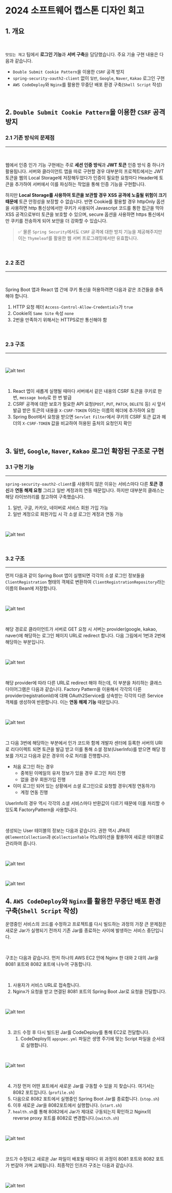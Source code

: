 # 2024 소프트웨어 캡스톤 디자인 회고

## 1. 개요

<br>

`맛있는 재고` 팀에서 **로그인 기능**과 **서버 구축**을 담당했습니다. 주요 기술 구현 내용은 다음과 같습니다.

* `Double Submit Cookie Pattern`을 이용한 `CSRF` 공격 방지
* `spring-security-oauth2-client` 없이 `일반`, `Google`, `Naver`, `Kakao` 로그인 구현
* `AWS CodeDeploy`와 `Nginx`를 활용한 무중단 배포 환경 구축(`Shell Script` 작성)

<br>

## 2. `Double Submit Cookie Pattern`을 이용한 `CSRF` 공격 방지

### 2.1 기존 방식의 문제점

---

<br>

웹에서 인증 인가 기능 구현에는 주로 **세션 인증 방식**과 **JWT 토큰** 인증 방식 중 하나가 활용됩니다. 서버와 클라이언트 앱을 따로 구현할 경우 대부분의 프로젝트에서는 JWT 토큰을 웹의 Local Storage에 저장해두었다가 인증이 필요한 요청마다 Header에 토큰을 추가하여 서버에서 이를 파싱하는 작업을 통해 인증 기능을 구현합니다.

하지만 **Local Storage를 사용하여 토큰을 보관할 경우 XSS 공격에 노출될 위험이 크기 때문에** 토큰 안정성을 보장할 수 없습니다. 반면 Cookie를 활용할 경우 httpOnly 옵션을 사용하면 http 통신상에서만 쿠키가 사용되어 Javascript 코드를 통한 접근을 막아 XSS 공격으로부터 토큰을 보호할 수 있으며, secure 옵션을 사용하면 https 통신에서만 쿠키를 전송하게 되어 보안을 더 강화할 수 있습니다.

> ✅ 물론 `Spring Security`에서도 `CSRF` 공격에 대한 방지 기능을 제공해주지만 이는 `Thymeleaf`를 활용한 웹 서버 프로그래밍에서만 유효합니다. 

<br>

### 2.2 조건

---

<br>

Spring Boot 앱과 React 앱 간에 쿠키 통신을 허용하려면 다음과 같은 조건들을 충족해야 합니다.

1. HTTP 요청 헤더 `Access-Control-Allow-Credentials`가 `true`
2. Cookie의 `Same Site` 속성 `none`
3. 2번을 만족하기 위해서는 HTTPS로만 통신해야 함

<br>

### 2.3 구조

---

<br>

![alt text](<./image/Screenshot 2024-06-18 at 2.42.14 PM.png>)

<br>

1. React 앱이 새롭게 실행될 때마다 서버에서 같은 내용의 CSRF 토큰을 쿠키로 한 번, `message body`로 한 번 발급
2. CSRF 공격에 대한 보호가 필요한 API 요청(`POST`, `PUT`, `PATCH`, `DELETE` 등) 시 앞서 발급 받은 토큰의 내용을 `X-CSRF-TOKEN` 이라는 이름의 헤더에 추가하여 요청
3. Spring Boot에서 요청을 받으면 `Servlet Filter`에서 쿠키의 CSRF 토큰 값과 헤더의 `X-CSRF-TOKEN` 값을 비교하여 허용된 출처의 요청인지 확인

<br>

## 3. `일반`, `Google`, `Naver`, `Kakao` 로그인 확장된 구조로 구현

### 3.1 구현 기능

---

`spring-security-oauth2-client`를 사용하지 않은 이유는 서비스마다 다른 **토큰 갱신**과 **연동 해제 요청** 그리고 일반 계정과의 연동 때문입니다. 하지만 대부분의 클래스는 해당 라이브러리를 참고하여 구축했습니다.

1. 일반, 구글, 카카오, 네이버로 서비스 회원 가입 가능
2. 일반 계정으로 회원가입 시 각 소셜 로그인 계정과 연동 가능

<br>

![alt text](<./image/Screenshot 2024-06-18 at 4.51.25 PM.png>)

<br>

### 3.2 구조

---

먼저 다음과 같이 Spring Boot 앱이 실행되면 각각의 소셜 로그인 정보들을 `ClientRegistration` 형태의 객체로 변환하여 `ClientRegistrationRepository`라는 이름의 Bean에 저장합니다.

<br>

![alt text](<./image/Screenshot 2024-06-18 at 6.17.26 PM.png>)

<br>

해당 경로로 클라이언트가 서버로 GET 요청 시 서버는 provider(google, kakao, naver)에 해당하는 로그인 페이지 URL로 redirect 합니다. 다음 그림에서 1번과 2번에 해당하는 부분입니다.

<br>

![alt text](<./image/Screenshot 2024-06-18 at 6.13.00 PM.png>)

<br>

해당 provider에 따라 다른 URL로 redirect 해야 하는데, 이 부분을 처리하는 클래스 다이어그램은 다음과 같습니다. Factory Pattern을 이용해서 각각의 다른 provider(registrationId)에 대해 OAuth2Service를 상속받는 각각의 다른 Service 객체를 생성하여 반환합니다. 이는 **연동 해제 기능** 때문입니다.

<br>

![alt text](<./image/Screenshot 2024-06-18 at 6.58.32 PM.png>)

<br>

그 다음 3번에 해당하는 부분에서 인가 코드와 함께 개발자 센터에 등록한 서버의 URI로 리다이렉트 되면 토큰을 발급 받고 이를 통해 소셜 정보(UserInfo)를 받으면 해당 정보를 가지고 다음과 같은 경우의 수로 처리를 진행합니다.

* 처음 로그인 하는 경우
  * 중복된 이메일의 유저 정보가 있을 경우 로그인 처리 진행
  * 없을 경우 회원가입 진행
* 이미 로그인 되어 있는 상황에서 소셜 로그인으로 요청할 경우(계정 연동하기)
  * 계정 연동 진행

UserInfo의 경우 역시 각각의 소셜 서비스마다 반환값이 다르기 때문에 이를 처리할 수 있도록 FactoryPattern을 사용합니다.

<br>

생성되는 User 테이블의 정보는 다음과 같습니다. 권한 역시 JPA의 `@ElementCollection`과 `@CollectionTable` 어노테이션을 활용하여 새로운 테이블로 관리하여 줍니다.

<br>

![alt text](<./image/Screenshot 2024-06-18 at 8.17.05 PM.png>)

<br>

![alt text](<./image/Screenshot 2024-06-18 at 8.17.37 PM.png>)

## 4. `AWS CodeDeploy`와 `Nginx`를 활용한 무중단 배포 환경 구축(`Shell Script` 작성)

운영중인 서비스의 코드를 수정하고 프로젝트를 다시 빌드하는 과정의 가장 큰 문제점은 새로운 Jar가 실행되기 전까지 기존 Jar를 종료하는 사이에 발생하는 서비스 중단입니다.

<br>

구조는 다음과 같습니다. 먼저 하나의 AWS EC2 안에 Nginx 한 대와 2 대의 Jar을 8081 포트와 8082 포트에 나누어 구동합니다.

<br>

1. 사용자가 서비스 URL로 접속합니다.
2. Nginx가 요청을 받고 연결된 8081 포트의 Spring Boot Jar로 요청을 전달합니다.

<br>

![alt text](<./image/Screenshot 2024-06-18 at 8.32.00 PM.png>)

<br>

3. 코드 수정 후 다시 빌드된 Jar를 CodeDeploy를 통해 EC2로 전달합니다.
   1. CodeDeploy의 `appspec.yml` 파일은 생명 주기에 맞는 Script 파일을 순서대로 실행합니다.

<br>

![alt text](./image/lifecycle-event-order-ecs.png)

<br>

4. 가장 먼저 어떤 포트에서 새로운 Jar를 구동할 수 있을 지 찾습니다. 여기서는 8082 포트입니다. (`profile.sh`)
5. 다음으로 8082 포트에서 실행중인 Spring Boot Jar를 종료합니다. (`stop.sh`)
6. 이후 새로운 Jar을 8082포트에서 실행합니다. (`start.sh`)
7. `health.sh`를 통해 8082에서 Jar가 제대로 구동되는지 확인하고 Nginx의 reverse proxy 포트를 8082로 변경합니다.(`switch.sh`)

<br>

![alt text](<./image/Screenshot 2024-06-18 at 8.57.56 PM.png>)

<br>

코드가 수정되고 새로운 Jar 파일이 배포될 때마다 위 과정이 8081 포트와 8082 포트가 번갈아 가며 교체됩니다. 최종적인 인프라 구조는 다음과 같습니다.

<br>

![alt text](./image/290988773-a0872eb5-dc2e-44e2-8ff8-e81f996dd1ea.png)

<br>